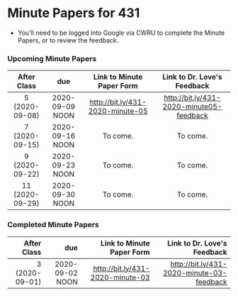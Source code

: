 # Minute Papers for 431

- You'll need to be logged into Google via CWRU to complete the Minute Papers, or to review the feedback.

### Upcoming Minute Papers

After Class | due | Link to Minute Paper Form | Link to Dr. Love's Feedback
:----------: | :------: | :--------: | :----------:
5 (2020-09-08) | 2020-09-09 NOON | http://bit.ly/431-2020-minute-05 | http://bit.ly/431-2020-minute05-feedback
7 (2020-09-15) | 2020-09-16 NOON | To come. | To come.
9 (2020-09-22) | 2020-09-23 NOON | To come. | To come.
11 (2020-09-29) | 2020-09-30 NOON | To come. | To come.

### Completed Minute Papers

After Class | due | Link to Minute Paper Form | Link to Dr. Love's Feedback
----------: | ------: | --------: | ----------:
3 (2020-09-01) | 2020-09-02 NOON | http://bit.ly/431-2020-minute-03 | http://bit.ly/431-2020-minute-03-feedback

